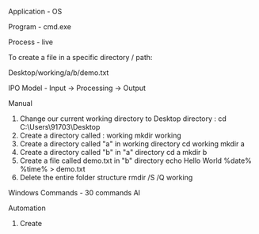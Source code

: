 Application  - OS

Program - cmd.exe

Process - live 

To create a file in a specific directory / path:

Desktop/working/a/b/demo.txt

IPO Model - Input -> Processing -> Output


Manual 
1. Change our current working directory to Desktop directory :
   cd C:\Users\91703\Desktop
2. Create a directory called : working
   mkdir working
3. Create a directory called "a" in working directory 
   cd working
   mkdir a
4. Create a directory called "b" in "a" directory 
   cd a
   mkdir b
5. Create a file called demo.txt in "b" directory 
   echo Hello World %date% %time% > demo.txt
6. Delete the entire folder structure 
   rmdir /S /Q working








Windows Commands - 30 commands
AI























   
   

Automation 
1. Create

   

